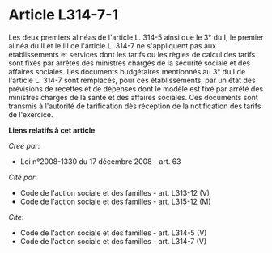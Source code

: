 # Article L314-7-1

Les deux premiers alinéas de l'article L. 314-5 ainsi que le 3° du I, le premier alinéa du II et le III de l'article L. 314-7
ne s'appliquent pas aux établissements et services dont les tarifs ou les règles de calcul des tarifs sont fixés par arrêtés
des ministres chargés de la sécurité sociale et des affaires sociales. Les documents budgétaires mentionnés au 3° du I de
l'article L. 314-7 sont remplacés, pour ces établissements, par un état des prévisions de recettes et de dépenses dont le
modèle est fixé par arrêté des ministres chargés de la santé et des affaires sociales. Ces documents sont transmis à
l'autorité de tarification dès réception de la notification des tarifs de l'exercice.

**Liens relatifs à cet article**

_Créé par_:

  - Loi n°2008-1330 du 17 décembre 2008 - art. 63

_Cité par_:

  - Code de l'action sociale et des familles - art. L313-12 (V)
  - Code de l'action sociale et des familles - art. L315-12 (M)

_Cite_:

  - Code de l'action sociale et des familles - art. L314-5 (V)
  - Code de l'action sociale et des familles - art. L314-7 (V)
